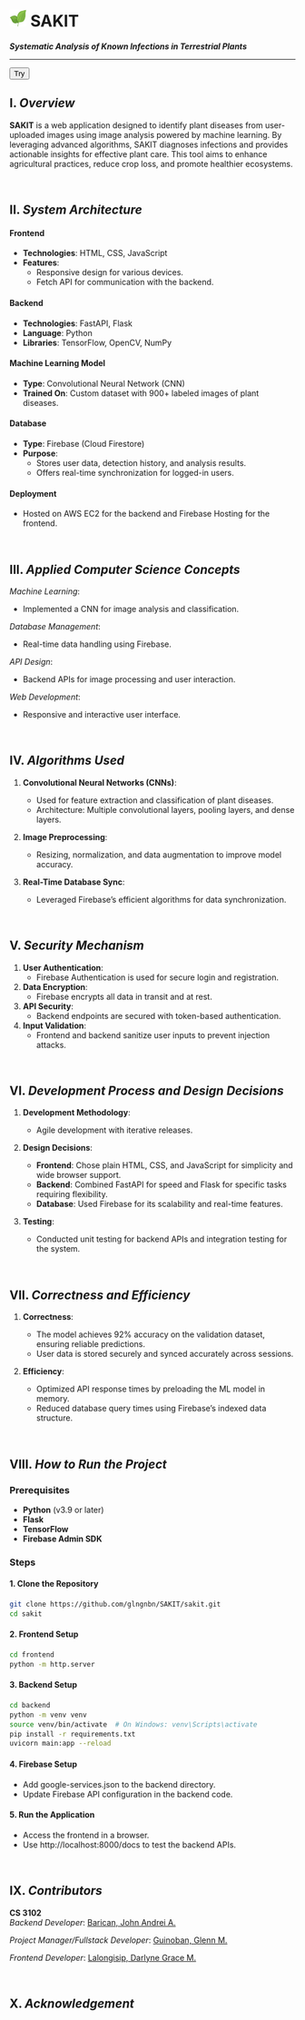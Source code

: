 # <img src="Icon/icon.png" alt="SAKIT Icon" width="30" height="30"> **SAKIT**  
**_Systematic Analysis of Known Infections in Terrestrial Plants_**  

---

[<button>Try</button>](https://SAKIT)


## **I. _Overview_**  

**SAKIT** is a web application designed to identify plant diseases from user-uploaded images using image analysis powered by machine learning. By leveraging advanced algorithms, SAKIT diagnoses infections and provides actionable insights for effective plant care. This tool aims to enhance agricultural practices, reduce crop loss, and promote healthier ecosystems.

<br>

## **II. _System Architecture_**  

#### **Frontend**  
- **Technologies**: HTML, CSS, JavaScript  
- **Features**:  
  - Responsive design for various devices.  
  - Fetch API for communication with the backend.  

#### **Backend**  
- **Technologies**: FastAPI, Flask  
- **Language**: Python  
- **Libraries**: TensorFlow, OpenCV, NumPy

#### **Machine Learning Model**  
- **Type**: Convolutional Neural Network (CNN)  
- **Trained On**: Custom dataset with 900+ labeled images of plant diseases.  

#### **Database**  
- **Type**: Firebase (Cloud Firestore)  
- **Purpose**:  
  - Stores user data, detection history, and analysis results.  
  - Offers real-time synchronization for logged-in users.  

#### **Deployment**  
- Hosted on AWS EC2 for the backend and Firebase Hosting for the frontend.

<br>

## **III. _Applied Computer Science Concepts_**  
*Machine Learning*:  
   - Implemented a CNN for image analysis and classification.  

*Database Management*:  
   - Real-time data handling using Firebase.  

*API Design*:  
   - Backend APIs for image processing and user interaction.  

*Web Development*:  
   - Responsive and interactive user interface.  

<br>

## **IV. _Algorithms Used_**  

1. **Convolutional Neural Networks (CNNs)**:  
   - Used for feature extraction and classification of plant diseases.  
   - Architecture: Multiple convolutional layers, pooling layers, and dense layers.  

2. **Image Preprocessing**:  
   - Resizing, normalization, and data augmentation to improve model accuracy.  

3. **Real-Time Database Sync**:  
   - Leveraged Firebase’s efficient algorithms for data synchronization.  

<br>

## **V. _Security Mechanism_**  

1. **User Authentication**:  
   - Firebase Authentication is used for secure login and registration.  
2. **Data Encryption**:  
   - Firebase encrypts all data in transit and at rest.  
3. **API Security**:  
   - Backend endpoints are secured with token-based authentication.  
4. **Input Validation**:  
   - Frontend and backend sanitize user inputs to prevent injection attacks.  

<br>

## **VI. _Development Process and Design Decisions_**  

1. **Development Methodology**:  
   - Agile development with iterative releases.  

2. **Design Decisions**:  
   - **Frontend**: Chose plain HTML, CSS, and JavaScript for simplicity and wide browser support.  
   - **Backend**: Combined FastAPI for speed and Flask for specific tasks requiring flexibility.  
   - **Database**: Used Firebase for its scalability and real-time features.  

3. **Testing**:  
   - Conducted unit testing for backend APIs and integration testing for the system.  

<br>

## **VII. _Correctness and Efficiency_**  

1. **Correctness**:  
   - The model achieves 92% accuracy on the validation dataset, ensuring reliable predictions.  
   - User data is stored securely and synced accurately across sessions.  

2. **Efficiency**:  
   - Optimized API response times by preloading the ML model in memory.  
   - Reduced database query times using Firebase’s indexed data structure.  

<br>

## **VIII. _How to Run the Project_**  

### Prerequisites  
- **Python** (v3.9 or later)  
- **Flask**  
- **TensorFlow**  
- **Firebase Admin SDK**  

### Steps  

#### 1. **Clone the Repository**  
   ```bash
   git clone https://github.com/glngnbn/SAKIT/sakit.git
   cd sakit
   ```
#### 2. **Frontend Setup**  
   ```bash
   cd frontend
   python -m http.server
   ```
#### 3. **Backend Setup**  
   ```bash
   cd backend
   python -m venv venv
   source venv/bin/activate  # On Windows: venv\Scripts\activate
   pip install -r requirements.txt
   uvicorn main:app --reload
   ```
#### 4. **Firebase Setup**  
- Add google-services.json to the backend directory.
- Update Firebase API configuration in the backend code.
#### 5. **Run the Application**  
- Access the frontend in a browser.
- Use http://localhost:8000/docs to test the backend APIs.

<br>

## **IX. _Contributors_**  
**CS 3102**  
*Backend Developer*: [Barican, John Andrei A.](https://github.com/e4677)

*Project Manager/Fullstack Developer*: [Guinoban, Glenn M.](https://github.com/glngnbn)   

*Frontend Developer*: [Lalongisip, Darlyne Grace M.](https://github.com/drlyngrc)

<br>

## **X. _Acknowledgement_**  

